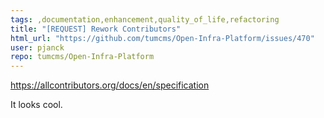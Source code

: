 ```yaml
---
tags: ,documentation,enhancement,quality_of_life,refactoring
title: "[REQUEST] Rework Contributors"
html_url: "https://github.com/tumcms/Open-Infra-Platform/issues/470"
user: pjanck
repo: tumcms/Open-Infra-Platform
---
```


https://allcontributors.org/docs/en/specification

It looks cool.